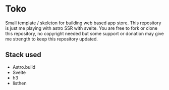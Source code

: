 # Toko

Small template / skeleton for building web based app store. This repository is just me playing with astro SSR with svelte. You are free to fork or clone this repository, no copyright needed but some support or donation may give me strength to keep this repository updated.

## Stack used

* Astro.build
* Svelte
* h3
* listhen